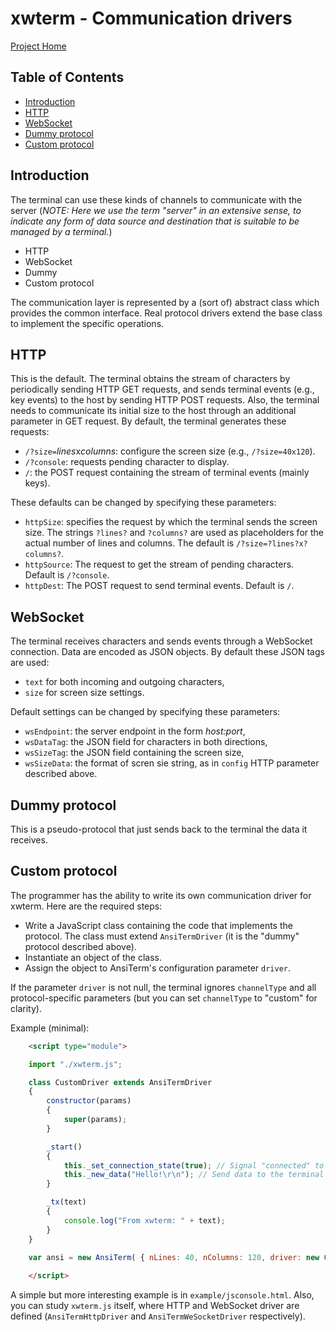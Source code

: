 # **xwterm** - Communication drivers

[Project Home](https://github.com/giusguerrini/xwterm)

## Table of Contents
- [Introduction](#introduction)
- [HTTP](#http)
- [WebSocket](#websocket)
- [Dummy protocol](#dummy-protocol)
- [Custom protocol](#custom-protocol)

<h2 id="Introduction">Introduction</h2>

The terminal can use these kinds of channels to communicate with the server
(*NOTE: Here we use the term "server" in an extensive sense, to indicate any form of data source and destination that is suitable to be managed by a terminal.*)

- HTTP
- WebSocket
- Dummy
- Custom protocol

The communication layer is represented by a (sort of) abstract class which provides the common interface.
Real protocol drivers extend the base class to implement the specific operations. 

<h2 id="http">HTTP</h2>

This is the default.
The terminal obtains the stream of characters by periodically sending HTTP GET
requests, and sends terminal events (e.g., key events) to the host by sending HTTP POST
requests. Also, the terminal needs to communicate its initial size to the host through
an additional parameter in GET request. By default, the terminal generates these
requests:

- `/?size=`*lines*x*columns*: configure the screen size (e.g., `/?size=40x120`).
- `/?console`: requests pending character to display.
- `/`: the POST request containing the stream of terminal events (mainly keys).

These defaults can be changed by specifying these parameters:

- `httpSize`: specifies the request by which the terminal sends the screen size. The strings
`?lines?` and `?columns?` are used as placeholders for the actual number of
lines and columns. The default is `/?size=?lines?x?columns?`.
- `httpSource`: The request to get the stream of pending characters. Default is `/?console`.
- `httpDest`: The POST request to send terminal events. Default is `/`.

<h2 id="websocket">WebSocket</h2>

The terminal receives characters and sends events through a WebSocket connection. Data are encoded
as JSON objects. By default these JSON tags are used:

- `text` for both incoming and outgoing characters,
- `size` for screen size settings.

Default settings can be changed by specifying these parameters:

- `wsEndpoint`: the server endpoint in the form *host:port*,
- `wsDataTag`: the JSON field for characters in both directions,
- `wsSizeTag`: the JSON field containing the screen size,
- `wsSizeData`: the format of scren sie string, as in `config` HTTP parameter described above.

<h2 id="dummy-protocol">Dummy protocol</h2>

This is a pseudo-protocol that just sends back to the terminal the data it receives.

<h2 id="custom-protocol">Custom protocol</h2>

The programmer has the ability to write its own communication driver for xwterm. Here are the
required steps:

- Write a JavaScript class containing the code that implements the protocol. The class must
extend `AnsiTermDriver` (it is the "dummy" protocol described above).
- Instantiate an object of the class.
- Assign the object to AnsiTerm's configuration parameter `driver`.

If the parameter `driver` is not null, the terminal ignores `channelType` and all
protocol-specific parameters (but you can set `channelType` to "custom" for clarity).


Example (minimal):

```html
	<script type="module">
```

```javascript
	import "./xwterm.js";

	class CustomDriver extends AnsiTermDriver 
	{
		constructor(params)
		{
			super(params);
		}

		_start()
		{ 
			this._set_connection_state(true); // Signal "connected" to the terminal
			this._new_data("Hello!\r\n"); // Send data to the terminal
		}

		_tx(text)
		{
			console.log("From xwterm: " + text);
		}
	}
	
	var ansi = new AnsiTerm( { nLines: 40, nColumns: 120, driver: new CustomDriver() } );
```
	
```html
	</script>
```

A simple but more interesting example is in `example/jsconsole.html`.
Also, you can study `xwterm.js` itself, where HTTP and WebSocket driver are defined (`AnsiTermHttpDriver`
and `AnsiTermWeSocketDriver` respectively).

